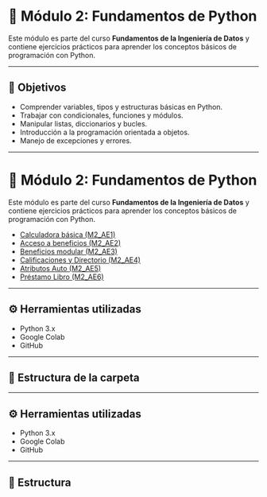 # 📘 Módulo 2: Fundamentos de Python

Este módulo es parte del curso **Fundamentos de la Ingeniería de Datos** y contiene ejercicios prácticos para aprender los conceptos básicos de programación con Python.

---

## 🧠 Objetivos

- Comprender variables, tipos y estructuras básicas en Python.
- Trabajar con condicionales, funciones y módulos.
- Manipular listas, diccionarios y bucles.
- Introducción a la programación orientada a objetos.
- Manejo de excepciones y errores.

---
# 📘 Módulo 2: Fundamentos de Python

Este módulo es parte del curso **Fundamentos de la Ingeniería de Datos** y contiene ejercicios prácticos para aprender los conceptos básicos de programación con Python.


- [Calculadora básica (M2_AE1)](modulo_2/M2_AE1_calculadora.ipynb)  
- [Acceso a beneficios (M2_AE2)](modulo_2/M2_AE2_acceso_beneficio.ipynb)  
- [Beneficios modular (M2_AE3)](modulo_2/M2_AE3_beneficio_funciones.ipynb)  
- [Calificaciones y Directorio (M2_AE4)](modulo_2/M2_AE4_Calificaciones_y_Directorio_.ipynb)  
- [Atributos Auto (M2_AE5)](modulo_2/M2_AE5_Atrubutos_Auto_.ipynb)  
- [Préstamo Libro (M2_AE6)](modulo_2/M2_AE6_Prestamo_Libro.ipynb)  

---

## ⚙️ Herramientas utilizadas

- Python 3.x  
- Google Colab  
- GitHub  

---

## 📁 Estructura de la carpeta


---

## ⚙️ Herramientas utilizadas

- Python 3.x  
- Google Colab  
- GitHub  

---

## 📁 Estructura

